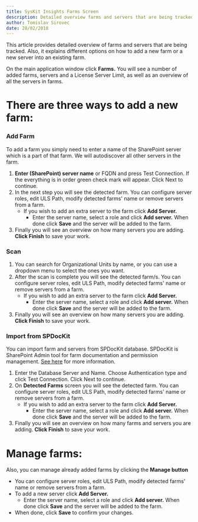 ```yaml
---
title: SysKit Insights Farms Screen 
description: Detailed overview farms and servers that are being tracked. Also, different options on how to add a new farm or a server into existing farm.
author: Tomislav Sirovec
date: 28/02/2018
---
```


This article provides detailed overview of farms and servers that are being tracked. Also, it explains different options on how to add a new farm or a new server into an existing farm.

On the main application window click __Farms.__ You will see a number of added farms, servers and a License Server Limit, as well as an overview of all the servers in farms.  

# There are three ways to add a new farm:
### Add Farm
To add a farm you simply need to enter a name of the SharePoint server which is a part of that farm. We will autodiscover all other servers in the farm. 
1. __Enter (SharePoint) server name__ or FQDN and press Test Connection. If the everything is in order green check mark will appear. Click Next to continue. 
1. In the next step you will see the detected farm. You can configure server roles, edit ULS Path, modify detected farms' name or remove servers from a farm.
    - If you wish to add an extra server to the farm click __Add Server.__
        - Enter the server name, select a role and click __Add server.__ When done click __Save__ and the server will be added to the farm.  
1. Finally you will see an overview on how many servers you are adding. __Click Finish__ to save your work.

### Scan
1. You can search for Organizational Units by name, or you can use a dropdown menu to select the ones you want. 
1. After the scan is complete you will see the detected farm/s. You can configure server roles, edit ULS Path, modify detected farms' name or remove servers from a farm. 
    - If you wish to add an extra server to the farm click __Add Server.__
        - Enter the server name, select a role and click __Add server.__ When done click __Save__ and the server will be added to the farm.  
1. Finally you will see an overview on how many servers you are adding. __Click Finish__ to save your work.

### Import from SPDocKit
You can import farm and servers from SPDocKit database. SPDocKit is SharePoint Admin tool for farm documentation and permission management. [See here](https://www.spdockit.com/) for more information.
1. Enter the Database Server and Name. Choose Authentication type and click Test Connection. Click Next to continue.
1. On __Detected Farms__ screen you will see the detected farm. You can configure server roles, edit ULS Path, modify detected farms' name or remove servers from a farm. 
    - If you wish to add an extra server to the farm click __Add Server.__
        - Enter the server name, select a role and click __Add server.__ When done click __Save__ and the server will be added to the farm.  
1. Finally you will see an overview on how many farms and servers you are adding. __Click Finish__ to save your work.


# Manage farms:
Also, you can manage already added farms by clicking the __Manage button__
- You can configure server roles, edit ULS Path, modify detected farms' name or remove servers from a farm. 
- To add a new server click __Add Server.__
    - Enter the server name, select a role and click __Add server.__ When done click __Save__ and the server will be added to the farm.      
- When done, click __Save__ to confirm your changes. 